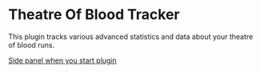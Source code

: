 # Theatre Of Blood Tracker
This plugin tracks various advanced statistics and data about your theatre of blood runs.

[Side panel when you start plugin](images/sidebar.jpg)
